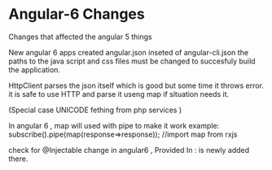 # Angular-6 Changes
Changes that affected the angular 5 things


New angular 6 apps created angular.json inseted of angular-cli.json 
the paths to the java script and css files must be changed to succesfuly build the application.


HttpClient parses the json itself which is good but some time it throws error.
it is safe to use HTTP and parse it useng map if situation needs it.

(Special case UNICODE fething from php services )

In angular 6 , map will used with pipe to make it work
example: subscribe().pipe(map(response=>response)); //import map from rxjs

check for @Injectable change in angular6 , Provided In : is newly added there.
